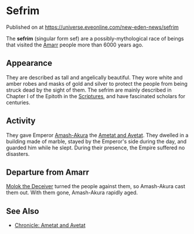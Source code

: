 # Sefrim
Published on  at https://universe.eveonline.com/new-eden-news/sefrim

The **sefrim** (singular form sef) are a possibly-mythological race of
beings that visited the [Amarr](6BPFRy27fN4LnYlIyzvEwo) people more than 6000
years ago.

Appearance
----------

They are described as tall and angelically beautiful. They wore white
and amber robes and masks of gold and silver to protect the people from
being struck dead by the sight of them. The sefrim are mainly described
in Chapter I of the Epitoth in the [Scriptures](tWsGYkfVxuvQDdt57cCUp),
and have fascinated scholars for centuries.

Activity
--------

They gave Emperor [Amash-Akura](4tm7IOIn0xaGeNFQcRl0Lc) the [Ametat and Avetat](3xzaFUZ92kHBMX7jIybldm). They dwelled in a building made
of marble, stayed by the Emperor's side during the day, and guarded him
while he slept. During their presence, the Empire suffered no disasters.

Departure from Amarr
--------------------

[Molok the Deceiver](2RdbRSnuNB033jTKtf12fV) turned the people
against them, so Amash-Akura cast them out. With them gone, Amash-Akura
rapidly aged.

See Also
--------
-   [Chronicle: Ametat and Avetat](hbaFwyuyKjmTyePDbDEqN)
